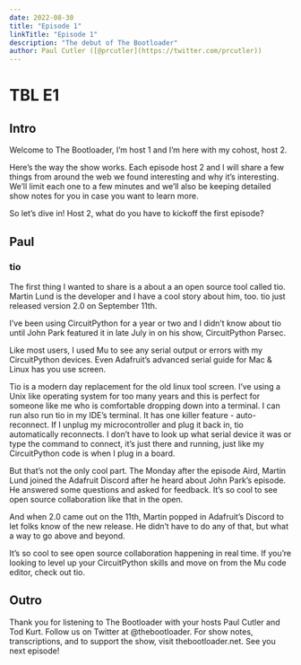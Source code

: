 ```yaml
---
date: 2022-08-30
title: "Episode 1"
linkTitle: "Episode 1"
description: "The debut of The Bootloader"
author: Paul Cutler ([@prcutler](https://twitter.com/prcutler))
---
```

# TBL E1
## Intro
Welcome to The Bootloader, I’m host 1 and I’m here with my cohost, host 2.

Here’s the way the show works.  Each episode host 2 and I will share a few things from around the web we found interesting and why it’s interesting.  We’ll limit each one to a few minutes and we’ll also be keeping detailed show notes for you in case you want to learn more.

So let’s dive in! Host 2, what do you have to kickoff the first episode?

## Paul
### tio
The first thing I wanted to share is a about a an open source tool called tio.  Martin Lund is the developer and I have a cool story about him, too.  tio just released version 2.0 on September 11th.

I’ve been using CircuitPython for a year or two and I didn’t know about tio until John Park featured it in late July in on his show, CircuitPython Parsec.  

Like most users, I used Mu to see any serial output or errors with my CircuitPython devices.  Even Adafruit’s advanced serial guide for Mac & Linux has you use screen.

Tio is a modern day replacement for the old linux tool screen.  I’ve using a Unix like operating system for too many years and this is perfect for someone like me who is comfortable dropping down into a terminal.  I can run also run tio in my IDE’s terminal.   It has one killer feature - auto-reconnect.  If I unplug my microcontroller and plug it back in, tio automatically reconnects.  I don’t have to look up what serial device it was or type the command to connect, it’s just there and running, just like my CircuitPython code is when I plug in a board.

But that’s not the only cool part.  The Monday after the episode Aird, Martin Lund joined the Adafruit Discord after he heard about John Park’s episode.  He answered some questions and asked for feedback.  It’s so cool to see open source collaboration like that in the open.

And when 2.0 came out on the 11th, Martin popped in Adafruit’s Discord to let folks know of the new release.  He didn’t have to do any of that, but what a way to go above and beyond.

It’s so cool to see open source collaboration happening in real time.  If you’re looking to level up your CircuitPython skills and move on from the Mu code editor, check out tio.



## Outro
Thank you for listening to The Bootloader with your hosts Paul Cutler and Tod Kurt.  Follow us on Twitter at @thebootloader. For show notes, transcriptions, and to support the show, visit thebootloader.net. See you next episode!